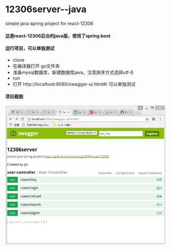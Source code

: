 # 12306server--java
simple java spring project for react-12306

#### 这是react-12306后台的java版，使用了spring boot

#### 运行项目，可以单独测试
* clone
* 在编译器打开 go文件夹
* 准备mysql数据库，新建数据库java，注意排序方式选择utf-8
* run
* 打开 http://localhost:8080/swagger-ui.html#/ 可以单独测试

#### 项目截图

![github](https://github.com/jinqiang12345/12306server--java/blob/master/screenshot/java.png "github")
